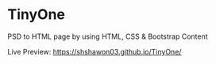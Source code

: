 # TinyOne
PSD to HTML page by using HTML, CSS &amp; Bootstrap Content

Live Preview: https://shshawon03.github.io/TinyOne/
